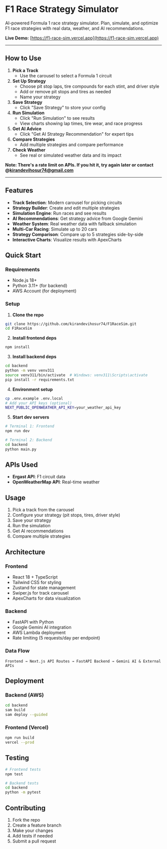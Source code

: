 # F1 Race Strategy Simulator

AI-powered Formula 1 race strategy simulator. Plan, simulate, and optimize F1 race strategies with real data, weather, and AI recommendations.

**Live Demo:** [https://f1-race-sim.vercel.app](https://f1-race-sim.vercel.app)

---

## How to Use

1. **Pick a Track**
   - Use the carousel to select a Formula 1 circuit
2. **Set Up Strategy**
   - Choose pit stop laps, tire compounds for each stint, and driver style
   - Add or remove pit stops and tires as needed
   - Name your strategy
3. **Save Strategy**
   - Click "Save Strategy" to store your config
4. **Run Simulation**
   - Click "Run Simulation" to see results
   - View charts showing lap times, tire wear, and race progress
5. **Get AI Advice**
   - Click "Get AI Strategy Recommendation" for expert tips
6. **Compare Strategies**
   - Add multiple strategies and compare performance
7. **Check Weather**
   - See real or simulated weather data and its impact

**Note: There's a rate limit on APIs. If you hit it, try again later or contact @kirandevihosur74@gmail.com**

---

## Features

- **Track Selection**: Modern carousel for picking circuits
- **Strategy Builder**: Create and edit multiple strategies
- **Simulation Engine**: Run races and see results
- **AI Recommendations**: Get strategy advice from Google Gemini
- **Weather System**: Real weather data with fallback simulation
- **Multi-Car Racing**: Simulate up to 20 cars
- **Strategy Comparison**: Compare up to 5 strategies side-by-side
- **Interactive Charts**: Visualize results with ApexCharts

## Quick Start

### Requirements
- Node.js 18+
- Python 3.11+ (for backend)
- AWS Account (for deployment)

### Setup

1. **Clone the repo**
```bash
git clone https://github.com/kirandevihosur74/F1RaceSim.git
cd F1RaceSim
```

2. **Install frontend deps**
```bash
npm install
```

3. **Install backend deps**
```bash
cd backend
python -m venv venv311
source venv311/bin/activate  # Windows: venv311\Scripts\activate
pip install -r requirements.txt
```

4. **Environment setup**
```bash
cp .env.example .env.local
# Add your API keys (optional)
NEXT_PUBLIC_OPENWEATHER_API_KEY=your_weather_api_key
```

5. **Start dev servers**
```bash
# Terminal 1: Frontend
npm run dev

# Terminal 2: Backend
cd backend
python main.py
```

## APIs Used

- **Ergast API**: F1 circuit data
- **OpenWeatherMap API**: Real-time weather

## Usage

1. Pick a track from the carousel
2. Configure your strategy (pit stops, tires, driver style)
3. Save your strategy
4. Run the simulation
5. Get AI recommendations
6. Compare multiple strategies

## Architecture

### Frontend
- React 18 + TypeScript
- Tailwind CSS for styling
- Zustand for state management
- Swiper.js for track carousel
- ApexCharts for data visualization

### Backend
- FastAPI with Python
- Google Gemini AI integration
- AWS Lambda deployment
- Rate limiting (5 requests/day per endpoint)

### Data Flow
```
Frontend → Next.js API Routes → FastAPI Backend → Gemini AI & External APIs
```

## Deployment

### Backend (AWS)
```bash
cd backend
sam build
sam deploy --guided
```

### Frontend (Vercel)
```bash
npm run build
vercel --prod
```

## Testing

```bash
# Frontend tests
npm test

# Backend tests
cd backend
python -m pytest
```

## Contributing

1. Fork the repo
2. Create a feature branch
3. Make your changes
4. Add tests if needed
5. Submit a pull request
